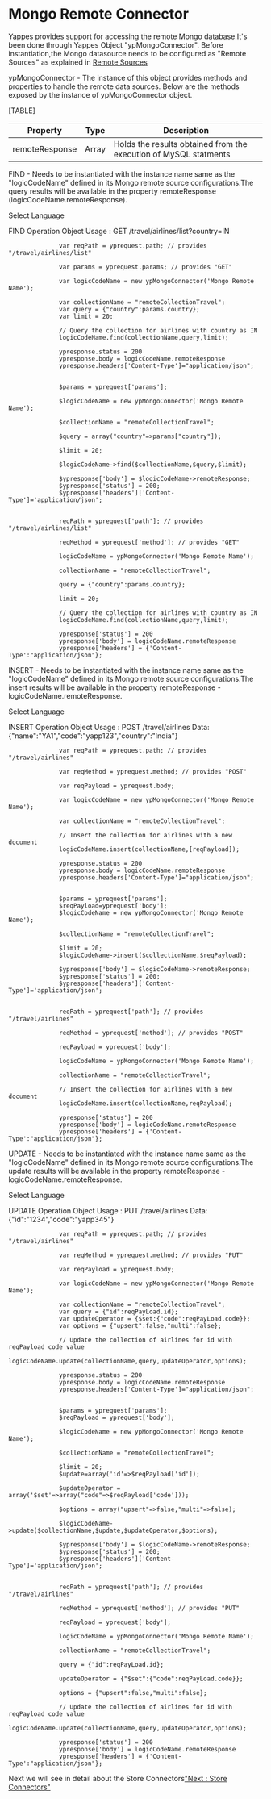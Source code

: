 Mongo Remote Connector
======================

Yappes provides support for accessing the remote Mongo database.It's
been done through Yappes Object "ypMongoConnector". Before
instantiation,the Mongo datasource needs to be configured as "Remote
Sources" as explained in [Remote Sources](remote_sources)

ypMongoConnector - The instance of this object provides methods and
properties to handle the remote data sources. Below are the methods
exposed by the instance of ypMongoConnector object.

[TABLE]

| Property       | Type  | Description                                                      |
|----------------|-------|------------------------------------------------------------------|
| remoteResponse | Array | Holds the results obtained from the execution of MySQL statments |

FIND - Needs to be instantiated with the instance name same as the
"logicCodeName" defined in its Mongo remote source configurations.The
query results will be available in the property remoteResponse
(logicCodeName.remoteResponse).

Select Language

FIND Operation Object Usage : GET /travel/airlines/list?country=IN

              
                  var reqPath = yprequest.path; // provides "/travel/airlines/list"

                  var params = yprequest.params; // provides "GET"

                  var logicCodeName = new ypMongoConnector('Mongo Remote Name');

                  var collectionName = "remoteCollectionTravel";
                  var query = {"country":params.country};
                  var limit = 20;

                  // Query the collection for airlines with country as IN
                  logicCodeName.find(collectionName,query,limit);

                  ypresponse.status = 200
                  ypresponse.body = logicCodeName.remoteResponse
                  ypresponse.headers['Content-Type']="application/json";
              
              
                  $params = yprequest['params'];

                  $logicCodeName = new ypMongoConnector('Mongo Remote Name');

                  $collectionName = "remoteCollectionTravel";

                  $query = array("country"=>params["country"]);

                  $limit = 20;
                  
                  $logicCodeName->find($collectionName,$query,$limit);

                  $ypresponse['body'] = $logicCodeName->remoteResponse; 
                  $ypresponse['status'] = 200; 
                  $ypresponse['headers']['Content-Type']='application/json';
              
              
                  reqPath = yprequest['path']; // provides "/travel/airlines/list"
                  
                  reqMethod = yprequest['method']; // provides "GET"
                  
                  logicCodeName = ypMongoConnector('Mongo Remote Name');
                  
                  collectionName = "remoteCollectionTravel";
                  
                  query = {"country":params.country};
                  
                  limit = 20;
                  
                  // Query the collection for airlines with country as IN
                  logicCodeName.find(collectionName,query,limit);
                  
                  ypresponse['status'] = 200
                  ypresponse['body'] = logicCodeName.remoteResponse
                  ypresponse['headers'] = {'Content-Type':"application/json"};
                        
            

INSERT - Needs to be instantiated with the instance name same as the
"logicCodeName" defined in its Mongo remote source configurations.The
insert results will be available in the property remoteResponse -
logicCodeName.remoteResponse.

Select Language

INSERT Operation Object Usage : POST /travel/airlines
Data:{"name":"YA1","code":"yapp123","country":"India"}

              
                  var reqPath = yprequest.path; // provides "/travel/airlines"

                  var reqMethod = yprequest.method; // provides "POST"

                  var reqPayload = yprequest.body;

                  var logicCodeName = new ypMongoConnector('Mongo Remote Name');

                  var collectionName = "remoteCollectionTravel";

                  // Insert the collection for airlines with a new document
                  logicCodeName.insert(collectionName,[reqPayload]);

                  ypresponse.status = 200
                  ypresponse.body = logicCodeName.remoteResponse
                  ypresponse.headers['Content-Type']="application/json";
              
              
                  $params = yprequest['params'];
                  $reqPayload=yprequest['body'];
                  $logicCodeName = new ypMongoConnector('Mongo Remote Name');
                  
                  $collectionName = "remoteCollectionTravel";
                  
                  $limit = 20;
                  $logicCodeName->insert($collectionName,$reqPayload);

                  $ypresponse['body'] = $logicCodeName->remoteResponse; 
                  $ypresponse['status'] = 200; 
                  $ypresponse['headers']['Content-Type']='application/json';
              
              
                  reqPath = yprequest['path']; // provides "/travel/airlines"
                  
                  reqMethod = yprequest['method']; // provides "POST"
                  
                  reqPayload = yprequest['body'];
                  
                  logicCodeName = ypMongoConnector('Mongo Remote Name');
                  
                  collectionName = "remoteCollectionTravel";
                  
                  // Insert the collection for airlines with a new document
                  logicCodeName.insert(collectionName,reqPayload);
                  
                  ypresponse['status'] = 200
                  ypresponse['body'] = logicCodeName.remoteResponse
                  ypresponse['headers'] = {'Content-Type':"application/json"};
                        
            

UPDATE - Needs to be instantiated with the instance name same as the
"logicCodeName" defined in its Mongo remote source configurations.The
update results will be available in the property remoteResponse -
logicCodeName.remoteResponse.

Select Language

UPDATE Operation Object Usage : PUT /travel/airlines
Data:{"id":"1234","code":"yapp345"}

              
                  var reqPath = yprequest.path; // provides "/travel/airlines"

                  var reqMethod = yprequest.method; // provides "PUT"

                  var reqPayload = yprequest.body;

                  var logicCodeName = new ypMongoConnector('Mongo Remote Name');

                  var collectionName = "remoteCollectionTravel";
                  var query = {"id":reqPayLoad.id};
                  var updateOperator = {$set:{"code":reqPayLoad.code}};
                  var options = {"upsert":false,"multi":false};

                  // Update the collection of airlines for id with reqPayload code value
                  logicCodeName.update(collectionName,query,updateOperator,options);

                  ypresponse.status = 200
                  ypresponse.body = logicCodeName.remoteResponse
                  ypresponse.headers['Content-Type']="application/json";
              
              
                  $params = yprequest['params'];
                  $reqPayload = yprequest['body'];

                  $logicCodeName = new ypMongoConnector('Mongo Remote Name');
                  
                  $collectionName = "remoteCollectionTravel";
                  
                  $limit = 20;
                  $update=array('id'=>$reqPayload['id']);
                  
                  $updateOperator = array('$set'=>array("code"=>$reqPayload['code']));

                  $options = array("upsert"=>false,"multi"=>false);
                  
                  $logicCodeName->update($collectionName,$update,$updateOperator,$options);

                  $ypresponse['body'] = $logicCodeName->remoteResponse; 
                  $ypresponse['status'] = 200; 
                  $ypresponse['headers']['Content-Type']='application/json';
              
              
                  reqPath = yprequest['path']; // provides "/travel/airlines"
                  
                  reqMethod = yprequest['method']; // provides "PUT"
                  
                  reqPayload = yprequest['body'];
                  
                  logicCodeName = ypMongoConnector('Mongo Remote Name');
                  
                  collectionName = "remoteCollectionTravel";
                  
                  query = {"id":reqPayLoad.id};
                  
                  updateOperator = {"$set":{"code":reqPayLoad.code}};
                  
                  options = {"upsert":false,"multi":false};
                  
                  // Update the collection of airlines for id with reqPayload code value
                  logicCodeName.update(collectionName,query,updateOperator,options);
                  
                  ypresponse['status'] = 200
                  ypresponse['body'] = logicCodeName.remoteResponse
                  ypresponse['headers'] = {'Content-Type':"application/json"};
                                  
            

Next we will see in detail about the Store Connectors["Next : Store
Connectors"](jso_store_connect.md)